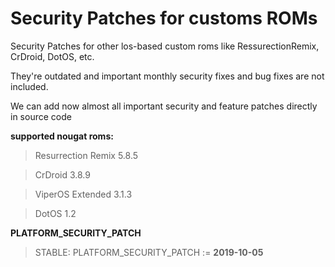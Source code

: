 Security Patches for customs ROMs
===========
Security Patches for other los-based custom roms like RessurectionRemix, CrDroid, DotOS, etc.

They're outdated and important monthly security fixes and bug fixes are not included.

We can add now almost all important security and feature patches directly in source code

**supported nougat roms:**
> Resurrection Remix 5.8.5

> CrDroid 3.8.9 

> ViperOS Extended 3.1.3 

> DotOS 1.2

**PLATFORM_SECURITY_PATCH**
> STABLE:
> PLATFORM_SECURITY_PATCH := **2019-10-05**

